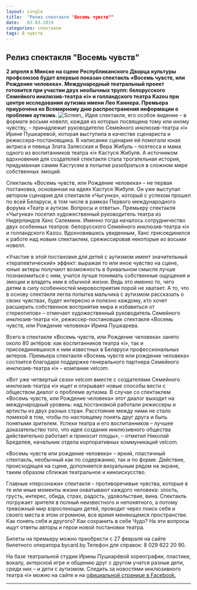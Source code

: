 ```yaml
---
layout: single
title:  "Релиз спектакля "Восемь чувств""
date:   03.03.2019
categories: спектакли
tags: 8 чувств
---
```


## Релиз спектакля "Восемь чувств"

 **2 апреля в Минске на сцене Республиканского Дворца культуры профсоюзов будет впервые показан спектакль «Восемь чувств, или Рождение человека». Международный театральный проект готовится при участии двух необычных трупп: белорусского Семейного инклюзив-театра «i» и голландского театра Kazou при центре исследования аутизма имени Лео Каннера. Премьера приурочена ко Всемирному дню распространения информации о проблеме аутизма.**
 ![Screen_](https://tkrivko.github.io/assets/images/screen-1%20-8shuvstv.png)
Идея спектакля, его особое видение – в формате восьми новелл, каждая из которых посвящена тому или иному чувству, – принадлежит руководителю Семейного инклюзив-театра «i» Ирине Пушкаревой, которая выступила в качестве сценариста и режиссера-постановщика. В написании сценария ей помогали юная актриса и певица Злата Залесская и Вера Жибуль – поэтесса и мама одного из воспитанников театра «i» Кастуся Жибуля. А источником вдохновения для создателей спектакля стала трогательная история, придуманная самим Кастусем в попытке разобраться в сложном мире собственных эмоций.

Спектакль «Восемь чувств, или Рождение человека» – не первая постановка, основанная на идеях Кастуся Жибуля. Он уже выступал автором сценария для спектакля «Чыгунка», который с успехом прошел по всей Беларуси, в том числе в рамках Первого международного форума «Театр и аутизм. Вопросы и ответы». Премьеру спектакля «Чыгунка» посетил художественный руководитель театра из Нидерландов Ханс Салеминк. Именно тогда началось сотрудничество двух особенных театров: белорусского Семейного инклюзив-театра «i» и голландского Kazou. Вдохновившись увиденным, Ханс присоединился к работе над новым спектаклем, срежиссировав некоторые из восьми новелл.

 «Участие в этой постановке для детей с аутизмом имеет значительный «терапевтический» эффект: выражая то или иное чувство на сцене, юные актеры получают возможность в буквальном смысле лучше познакомиться с ним, учатся лучше понимать собственные ощущения и эмоции и владеть ими в обычной жизни. Ведь это именно то, чего детям в силу особенностей мировосприятия порой не хватает. А то, что в основу спектакля легла попытка мальчика с аутизмом рассказать о своих чувствах, будет интересно и полезно каждому, кто хочет расширить собственное восприятие мира и избавиться от стереотипов» – отмечает художественный руководитель Семейного инклюзив-театра «i», режиссер-постановщик спектакля «Восемь чувств, или Рождение человека» Ирина Пушкарева.

 Всего в спектакле «Восемь чувств, или Рождение человека» занято около 80 актёров: как воспитанников театра «i», так и присоединившихся к ним известных в Беларуси профессиональных актеров. Премьера спектакля «Восемь чувств или рождение человека» состоится благодаря поддержке генерального партнера Семейного инклюзив-театра «i» – компании velcom.

«Вот уже четвертый сезон velcom вместе с создателями Семейного инклюзив-театра «i» ищет и открывает новые способы вести с обществом диалог о проблеме аутизма. В случае со спектаклем «Восемь чувств, или Рождение человека» этот диалог выходит на международный уровень: над постановкой работали режиссеры и артисты из двух разных стран. Расстояние между ними не стало помехой в том, чтобы по-настоящему понять друг друга и быть понятыми зрителем. Успехи театра и его воспитанников – лучшее доказательство того, что идея создания инклюзивного общества действительно работает и приносит плоды», – отметил Николай Бределев, начальник отдела корпоративных коммуникаций velcom.

«Восемь чувств или рождение человека» – яркий, пластичный спектакль, необычный как по содержанию, так и по форме. Действие, происходящее на сцене, дополняется визуальным рядом на экране, таким образом сближая театральное и киноискусство.

Главные «персонажи» спектакля – противоречивые чувства, которые в те или иные моменты жизни охватывают каждого человека: злость, грусть, интерес, обида, страх, радость, удовольствие, вина. Спектакль погружает зрителя в полный неизвестного и непонятного, а потому тревожный мир взрослеющих детей, проводит через поиск себя и своего места в этом огромном, все время меняющемся пространстве. Как понять себя и другого? Как сохранить в себе Чудо? На эти вопросы ищут ответы авторы и герои новой постановки театра.

Билеты на премьеру можно приобрести с 27 февраля на сайте билетного оператора bycard.by.Телефон для справок: 8 029 622 20 90.

 На базе театральной студии Ирины Пушкарёвой хореографии, пластике, вокалу, актерской игре и общению друг с другом учатся разные дети, среди них – и дети с аутизмом. Следить за новостями инклюзивного театра «i» можно на сайте и на [официальной странице в Facebook.](https://www.facebook.com/pg/%D0%A1%D0%B5%D0%BC%D0%B5%D0%B9%D0%BD%D1%8B%D0%B9-%D0%B8%D0%BD%D0%BA%D0%BB%D1%8E%D0%B7%D0%B8%D0%B2-%D1%82%D0%B5%D0%B0%D1%82%D1%80-i-609160179234447/events/)

----


[jekyll-docs]: https://jekyllrb.com/docs/home
[jekyll-gh]:   https://github.com/jekyll/jekyll
[jekyll-talk]: https://talk.jekyllrb.com/